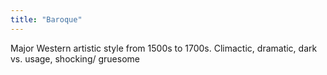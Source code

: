 ```yaml
---
title: "Baroque"
---
```

Major Western artistic style from 1500s to 1700s. Climactic, dramatic, dark vs. usage, shocking/ gruesome

